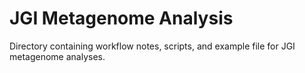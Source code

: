 # JGI Metagenome Analysis

Directory containing workflow notes, scripts, and example file for JGI metagenome analyses. 
